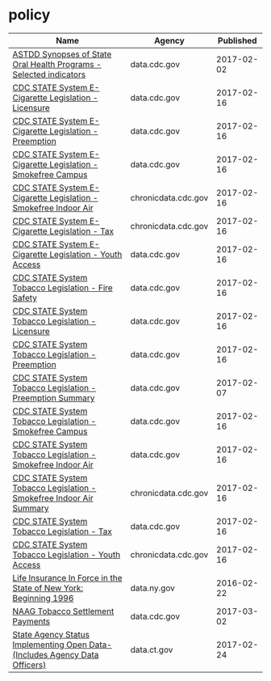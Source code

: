 # policy

Name | Agency | Published
---- | ---- | ---------
[ASTDD Synopses of State Oral Health Programs - Selected indicators](../datasets/vwmz-4ja3.md) | data.cdc.gov | 2017-02-02
[CDC STATE System E-Cigarette Legislation - Licensure](../datasets/ne52-uraz.md) | data.cdc.gov | 2017-02-16
[CDC STATE System E-Cigarette Legislation - Preemption](../datasets/piju-vf3p.md) | data.cdc.gov | 2017-02-16
[CDC STATE System E-Cigarette Legislation - Smokefree Campus](../datasets/itia-u6fu.md) | data.cdc.gov | 2017-02-16
[CDC STATE System E-Cigarette Legislation - Smokefree Indoor Air](../datasets/wan8-w4er.md) | chronicdata.cdc.gov | 2017-02-16
[CDC STATE System E-Cigarette Legislation - Tax](../datasets/kwbr-syv2.md) | chronicdata.cdc.gov | 2017-02-16
[CDC STATE System E-Cigarette Legislation - Youth Access](../datasets/8zea-kwnt.md) | data.cdc.gov | 2017-02-16
[CDC STATE System Tobacco Legislation - Fire Safety](../datasets/isz8-idbx.md) | data.cdc.gov | 2017-02-16
[CDC STATE System Tobacco Legislation - Licensure](../datasets/eb4y-d4ic.md) | data.cdc.gov | 2017-02-16
[CDC STATE System Tobacco Legislation - Preemption](../datasets/xsta-sbh5.md) | data.cdc.gov | 2017-02-16
[CDC STATE System Tobacco Legislation - Preemption Summary](../datasets/hj2x-85ya.md) | data.cdc.gov | 2017-02-07
[CDC STATE System Tobacco Legislation - Smokefree Campus](../datasets/yhkp-cczf.md) | data.cdc.gov | 2017-02-16
[CDC STATE System Tobacco Legislation - Smokefree Indoor Air](../datasets/32fd-hyzc.md) | data.cdc.gov | 2017-02-16
[CDC STATE System Tobacco Legislation - Smokefree Indoor Air Summary](../datasets/2snk-eav4.md) | chronicdata.cdc.gov | 2017-02-16
[CDC STATE System Tobacco Legislation - Tax](../datasets/2dwv-vfam.md) | data.cdc.gov | 2017-02-16
[CDC STATE System Tobacco Legislation - Youth Access](../datasets/hgv5-3wrn.md) | chronicdata.cdc.gov | 2017-02-16
[Life Insurance In Force in the State of New York: Beginning 1996](../datasets/mtwe-gah3.md) | data.ny.gov | 2016-02-22
[NAAG Tobacco Settlement Payments](../datasets/ffbi-is3j.md) | data.cdc.gov | 2017-03-02
[State Agency Status Implementing Open Data- (Includes Agency Data Officers)](../datasets/pb5x-kf8z.md) | data.ct.gov | 2017-02-24

